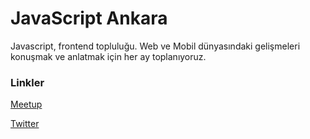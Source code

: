 # JavaScript Ankara

Javascript, frontend topluluğu. Web ve Mobil dünyasındaki gelişmeleri konuşmak ve anlatmak için her ay toplanıyoruz.

### Linkler
[Meetup](https://www.meetup.com/Javascript-Ankara/)

[Twitter](https://twitter.com/JS_Ankara)